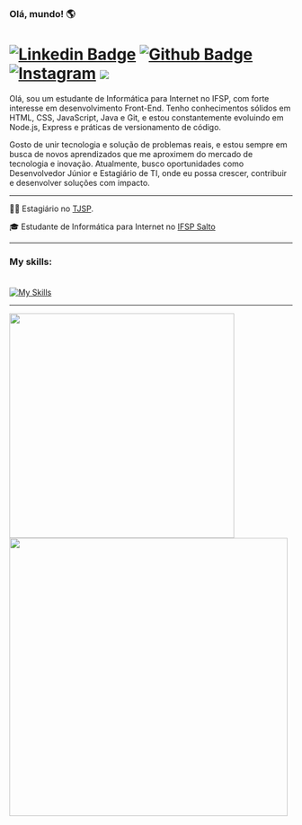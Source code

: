 ### Olá, mundo! 🌎
# [![Linkedin Badge](https://img.shields.io/badge/-LinkedIn-0077B5?style=flat&logo=Linkedin&logoColor=white&link=https://www.linkedin.com/in/andradetk/)](https://www.linkedin.com/in/andradetk/) [![Github Badge](https://img.shields.io/badge/-Github-242A2D?style=flat&logo=Github&logoColor=white&link=https://github.com/andradetk/)](https://github.com/andradetk/) [![Instagram](https://img.shields.io/badge/-instagram-D42F8A?style=flat&logo=instagram&logoColor=white&link=https://www.instagram.com/euandradekkj)](https://www.instagram.com/euandradekkj) ![](https://komarev.com/ghpvc/?username=andradetk)


<p align="left"> 
Olá, sou um estudante de Informática para Internet no IFSP, com forte interesse em desenvolvimento Front-End. Tenho conhecimentos sólidos em HTML, CSS, JavaScript, Java e Git, e estou constantemente evoluindo em Node.js, Express e práticas de versionamento de código.

Gosto de unir tecnologia e solução de problemas reais, e estou sempre em busca de novos aprendizados que me aproximem do mercado de tecnologia e inovação. Atualmente, busco oportunidades como Desenvolvedor Júnior e Estagiário de TI, onde eu possa crescer, contribuir e desenvolver soluções com impacto. <br>

<hr>

<p>👨‍💻 Estagiário no <a href="https://www.tjsp.jus.br/" target="blank_">TJSP</a>.</p>
<p>🎓 Estudante de Informática para Internet no <a href="https://slt.ifsp.edu.br/" target="blank_">IFSP Salto</a></p>

<hr>

### My skills: <br/> <br/>
[![My Skills](https://skillicons.dev/icons?i=html,css,js,java,postgresql,mysql,nodejs,express,github)](https://skillicons.dev)

<hr>
 
<img width="400px" align="left" src="https://github-readme-stats-git-masterrstaa-rickstaa.vercel.app/api/top-langs/?username=andradetk&layout=compact&count_private=true&langs_count=8" /> <br>
<img width="495px" align="left" src="https://github-readme-stats-git-masterrstaa-rickstaa.vercel.app/api?username=andradetk&show_icons=true&count_private=true" />
